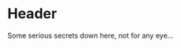 <!-- TITLE: Secret Page -->
<!-- SUBTITLE: A quick summary of Secret Page -->

# Header

Some serious secrets down here, not for any eye...